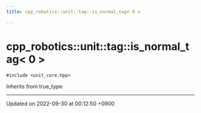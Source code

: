 ```yaml
---
title: cpp_robotics::unit::tag::is_normal_tag< 0 >

---
```


# cpp_robotics::unit::tag::is_normal_tag< 0 >






`#include <unit_core.hpp>`

Inherits from true_type

-------------------------------

Updated on 2022-09-30 at 00:12:50 +0900
